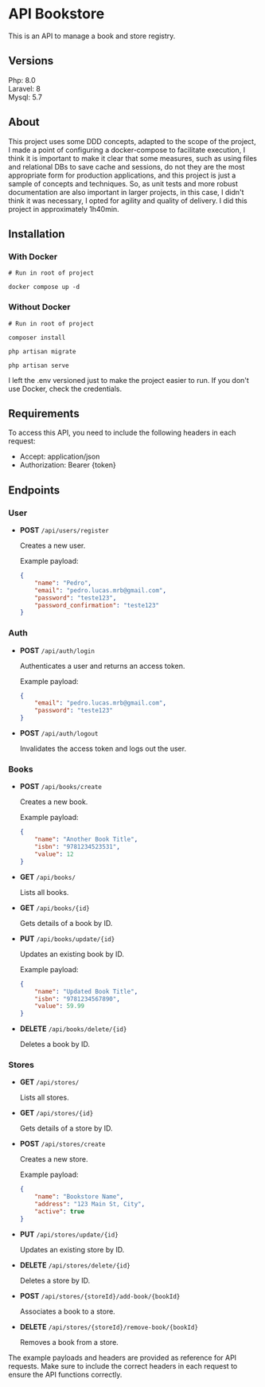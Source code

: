 # API Bookstore

This is an API to manage a book and store registry.

## Versions
Php: 8.0\
Laravel: 8\
Mysql: 5.7

## About
This project uses some DDD concepts, adapted to the scope of the project, I made a point of configuring a docker-compose to facilitate execution, I think it is important to make it clear that some measures, such as using files and relational DBs to save cache and sessions, do not they are the most appropriate form for production applications, and this project is just a sample of concepts and techniques. So, as unit tests and more robust documentation are also important in larger projects, in this case, I didn't think it was necessary, I opted for agility and quality of delivery. I did this project in approximately 1h40min.

## Installation
### With Docker
```
# Run in root of project

docker compose up -d
```
### Without Docker
```
# Run in root of project

composer install

php artisan migrate

php artisan serve
```

I left the .env versioned just to make the project easier to run. If you don't use Docker, check the credentials.

## Requirements

To access this API, you need to include the following headers in each request:

- Accept: application/json
- Authorization: Bearer {token}

## Endpoints

### User

- **POST** `/api/users/register`

    Creates a new user.

    Example payload:
    ```json
    {
        "name": "Pedro",
        "email": "pedro.lucas.mrb@gmail.com",
        "password": "teste123",
        "password_confirmation": "teste123"
    }
    ```
### Auth
- **POST** `/api/auth/login`

    Authenticates a user and returns an access token.

    Example payload:
    ```json
    {
        "email": "pedro.lucas.mrb@gmail.com",
        "password": "teste123"
    }
    ```

- **POST** `/api/auth/logout`

    Invalidates the access token and logs out the user.

### Books

- **POST** `/api/books/create`

    Creates a new book.

    Example payload:
    ```json
    {
        "name": "Another Book Title",
        "isbn": "9781234523531",
        "value": 12
    }
    ```

- **GET** `/api/books/`

    Lists all books.

- **GET** `/api/books/{id}`

    Gets details of a book by ID.

- **PUT** `/api/books/update/{id}`

    Updates an existing book by ID.

    Example payload:
    ```json
    {
        "name": "Updated Book Title",
        "isbn": "9781234567890",
        "value": 59.99
    }
    ```

- **DELETE** `/api/books/delete/{id}`

    Deletes a book by ID.

### Stores

- **GET** `/api/stores/`

    Lists all stores.

- **GET** `/api/stores/{id}`

    Gets details of a store by ID.

- **POST** `/api/stores/create`

    Creates a new store.

    Example payload:
    ```json
    {
        "name": "Bookstore Name",
        "address": "123 Main St, City",
        "active": true
    }
    ```

- **PUT** `/api/stores/update/{id}`

    Updates an existing store by ID.

- **DELETE** `/api/stores/delete/{id}`

    Deletes a store by ID.

- **POST** `/api/stores/{storeId}/add-book/{bookId}`

    Associates a book to a store.

- **DELETE** `/api/stores/{storeId}/remove-book/{bookId}`

    Removes a book from a store.

The example payloads and headers are provided as reference for API requests. Make sure to include the correct headers in each request to ensure the API functions correctly.

